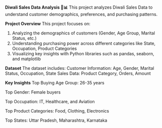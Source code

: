 **Diwali Sales Data Analysis 🎉📊**
This project analyzes Diwali Sales Data to understand customer demographics, preferences, and purchasing patterns.

**Project Overview**
This project focuses on:
1. Analyzing the demographics of customers (Gender, Age Group, Marital Status, etc.)
2. Understanding purchasing power across different categories like State, Occupation, Product Categories
3. Visualizing key insights with Python libraries such as pandas, seaborn, and matplotlib

**Dataset**
The dataset includes:
Customer Information: Age, Gender, Marital Status, Occupation, State
Sales Data: Product Category, Orders, Amount

**Key Insights**
Top Buying Age Group: 26-35 years

Top Gender: Female buyers

Top Occupation: IT, Healthcare, and Aviation

Top Product Categories: Food, Clothing, Electronics

Top States: Uttar Pradesh, Maharashtra, Karnataka
